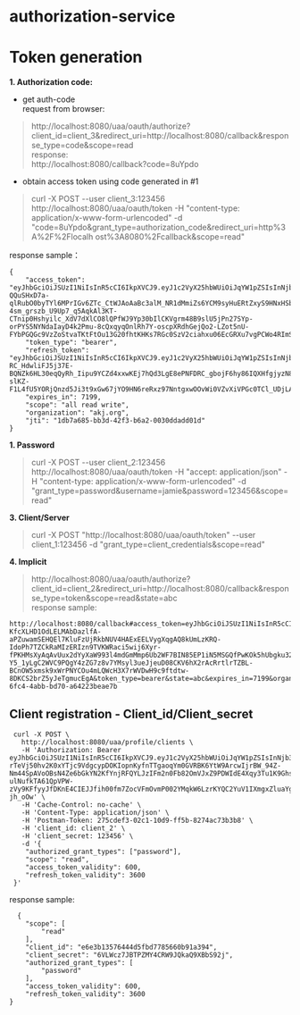 # authorization-service  

# Token generation  
__1. Authorization code:__  

* get auth-code  
request from browser:   

> http://localhost:8080/uaa/oauth/authorize?client_id=client_3&redirect_uri=http://localhost:8080/callback&response_type=code&scope=read  
response:  
http://localhost:8080/callback?code=8uYpdo  

* obtain access token using code generated in #1  

> curl -X POST --user client_3:123456 http://localhost:8080/uaa/oauth/token -H "content-type: application/x-www-form-urlencoded" -d "code=8uYpdo&grant_type=authorization_code&redirect_uri=http%3A%2F%2Flocalh ost%3A8080%2Fcallback&scope=read"

response sample：  


    {
        "access_token": "eyJhbGciOiJSUzI1NiIsInR5cCI6IkpXVCJ9.eyJ1c2VyX25hbWUiOiJqYW1pZSIsInNjb3BlIjpbImFsbCIsInJlYWQiLCJ3cml0ZSJdLCJvcmdhbml6YXRpb24iOiJha2oub3JnIiwiZXhwIjoxNTUzMDc4NjQ3LCJhdXRob3JpdGllcyI6WyIwMjEwOTgiLCIwMjEwNDAiLCJST0xFX0FETUlOIl0sImp0aSI6IjFkYjdhNjg1LWJiM2QtNDJmMy1iNmEyLTAwMzBkZGFkZDAxZCIsImNsaWVudF9pZCI6ImNsaWVudF8yIn0.OAd9VpJoTTeAmefjfKXOSYu3iKtyyH-QQuSHxD7a-qlRubO0byTYl6MPrIGv6ZTc_CtWJAoAaBc3alM_NR1dMmiZs6YCM9syHuERtZxyS9HNxHSb8-4sm_grszb_U9Up7_q5AqkAl3KT-CTnip0Hshyilc_XdV7dXlCO8lQPfWJ9Yp30bIlCKVgrm48B9slU5jPn27SYp-orPYS5NYNdaIayD4k2Pmu-8cQxqyqOnlRh7Y-oscpXRdhGejQo2-LZot5nU-FYbPGQGc9VzZoStvaTKtFtOu13G20fhtKHKs7RGc0SzV2ciahxu06EcGRXu7vgPCWo4RImSs4FVRPmAQ",
        "token_type": "bearer",
        "refresh_token": "eyJhbGciOiJSUzI1NiIsInR5cCI6IkpXVCJ9.eyJ1c2VyX25hbWUiOiJqYW1pZSIsInNjb3BlIjpbImFsbCIsInJlYWQiLCJ3cml0ZSJdLCJvcmdhbml6YXRpb24iOiJha2oub3JnIiwiYXRpIjoiMWRiN2E2ODUtYmIzZC00MmYzLWI2YTItMDAzMGRkYWRkMDFkIiwiZXhwIjoxNTUzMDgxNDQ3LCJhdXRob3JpdGllcyI6WyIwMjEwOTgiLCIwMjEwNDAiLCJST0xFX0FETUlOIl0sImp0aSI6IjRkMWFjYTE2LTZhNDUtNDM5Ny1hOGRiLTAzZTY4NjVjMDEyMyIsImNsaWVudF9pZCI6ImNsaWVudF8yIn0.Nfo4cRPupaiivKJTwTg_6SEl8p4v5a10Dhw0puUHgvoX4JU0yXKGoI32JoVWzTBx83Y6YaHnnPnOptBW-RC_HdwliFJ5j37E-BQNZk6HL30eqQyRh_Iipu9YCZd4xxwKEj7hQd3LgE8ePNFDRC_gbojF6hy86IQXHfgjyzN8QPVULxvYQmz9-slKZ-F1L4fU5YORjQnzd5Ji3t9xGw67jYO9HN6reRxz97NntgxwOOvWi0VZvXiVPGc0TCl_UDjLAXSOjfRUzzUostw001zD6y3H0eOg5Nqxu_3Xspbp19kifPk_vMeuOTeeqEgKep1caV421lTnVqdJiDOAOYYhaw",
        "expires_in": 7199,
        "scope": "all read write",
        "organization": "akj.org",
        "jti": "1db7a685-bb3d-42f3-b6a2-0030ddadd01d"
    }
 
__1. Password__  

> curl -X POST --user client_2:123456 http://localhost:8080/uaa/oauth/token -H "accept: application/json" -H "content-type: application/x-www-form-urlencoded" -d "grant_type=password&username=jamie&password=123456&scope=read"  
  
__3. Client/Server__  

> curl -X POST "http://localhost:8080/uaa/oauth/token" --user client_1:123456 -d "grant_type=client_credentials&scope=read"  
  
__4. Implicit__ 

> http://localhost:8080/uaa/oauth/authorize?client_id=client_2&redirect_uri=http://localhost:8080/callback&response_type=token&scope=read&state=abc  
response sample:  


    http://localhost:8080/callback#access_token=eyJhbGciOiJSUzI1NiIsInR5cCI6IkpXVCJ9.eyJ1c2VyX25hbWUiOiJqYW1pZSIsInNjb3BlIjpbInJlYWQiXSwib3JnYW5pemF0aW9uIjoiYWtqLm9yZyIsImV4cCI6MTU1MzA4Mjc4NiwiYXV0aG9yaXRpZXMiOlsiMDIxMDk4IiwiMDIxMDQwIiwiUk9MRV9BRE1JTiJdLCJqdGkiOiIwNTNiZDIwMC02ZmM0LTRhYmItYmQ3MC1hNjQyMjNiZWFlN2IiLCJjbGllbnRfaWQiOiJjbGllbnRfMiJ9.Vc2TXHs78PweRnntcfY-KfcXLHD1OdLELMAbDazlfA-aPZuwamSEHQEl7KluFzUjRkbNUV4HAExEELVygXqgAQ8kUmLzKRQ-IdoPh7TZCkRaMIzERIzn9TVKWRaci5wij6Xyr-fPKHMsXyAqAvUux2dYyXaW993l4mdGmMmp6Ub2WF7BIN85EP1iN5MSGQfPwKOk5hUbgku32p8pymBZg5-Y5_1yLgC2WVC9PQgY4zZG7z8v7YMsyl3ueJjeuD08CKV6hX2rAcRrtlrTZBL-BCnOW5xmsk9xWrPNYCOu4mLQWcH3X7rWVDwH9c9ftdtw-8DKCS2brZ5yJeTgmucEgA&token_type=bearer&state=abc&expires_in=7199&organization=akj.org&jti=053bd200-6fc4-4abb-bd70-a64223beae7b  

## Client registration - Client_id/Client_secret


     curl -X POST \
       http://localhost:8080/uaa/profile/clients \
       -H 'Authorization: Bearer eyJhbGciOiJSUzI1NiIsInR5cCI6IkpXVCJ9.eyJ1c2VyX25hbWUiOiJqYW1pZSIsInNjb3BlIjpbImFsbCIsInJlYWQiLCJ3cml0ZSJdLCJvcmdhbml6YXRpb24iOiJha2oub3JnIiwiZXhwIjoxNTUzMDczNjEyLCJhdXRob3JpdGllcyI6WyIwMjEwOTgiLCIwMjEwNDAiLCJST0xFX0FETUlOIl0sImp0aSI6ImY3OTQxNjYzLWIyMTEtNDFlYi05ODFjLTJlZGU1MmRjYTU0ZSIsImNsaWVudF9pZCI6ImNsaWVudF8yIn0.XH63RDlwtFIREW1Ka3waTpIIMJD4IgLpgdq2HuVFwEC3UtZGieQG1ZitGKJnQpmZRCX1ncanYr2YH5k-rTeVj50hv2K0xYTjc9VdgcypDOKIopnKyfnTTgaoqYm0GVRBK6YtW9ArcwIjrBW_94Z-Nm44SpAVoOBsN4Ze6bGkYN2KfYnjRFQYLJzIFm2n0Fb82OmVJxZ9PDWIdE4Xqy3Tu1K9Ghs8G-ulNufkTA61QpVPW-zVy9KFfyyJfDKnE4CIEJJfih00fm7ZocVFmOvmP002YMqkW6LzrKYQC2YuV1IXmgxZluaYg5sBOBQq3eGRzmGvO1bNl5iQO3h-jh_oOw' \
       -H 'Cache-Control: no-cache' \
       -H 'Content-Type: application/json' \
       -H 'Postman-Token: 275cdef3-02c1-10d9-ff5b-8274ac73b3b8' \
       -H 'client_id: client_2' \
       -H 'client_secret: 123456' \
       -d '{
     	"authorized_grant_types": ["password"],
     	"scope": "read",
     	"access_token_validity": 600,
     	"refresh_token_validity": 3600
     }'
    
  response sample:   
  
  
      {
        "scope": [
            "read"
        ],
        "client_id": "e6e3b13576444d5fbd7785660b91a394",
        "client_secret": "6VLWcz7JBTPZMY4CRW9JQkaQ9XBbS92j",
        "authorized_grant_types": [
            "password"
        ],
        "access_token_validity": 600,
        "refresh_token_validity": 3600
    }
  
     


